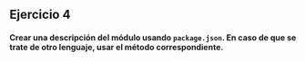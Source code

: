 ## Ejercicio 4

#### Crear una descripción del módulo usando `package.json`. En caso de que se trate de otro lenguaje, usar el método correspondiente.
